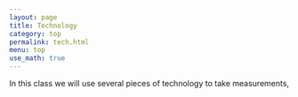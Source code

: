 ```yaml
---
layout: page
title: Technology
category: top
permalink: tech.html
menu: top
use_math: true
---
```


In this class we will use several pieces of technology to take measurements, 
